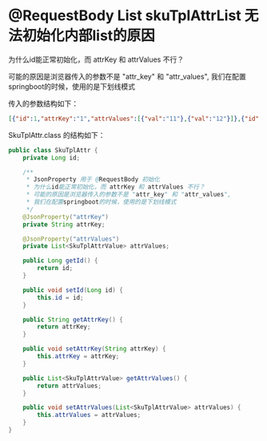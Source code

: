 # @RequestBody List<SkuTplAttr> skuTplAttrList 无法初始化内部list的原因

为什么id能正常初始化，而 attrKey 和 attrValues 不行？

可能的原因是浏览器传入的参数不是 "attr_key" 和 "attr_values", 我们在配置springboot的时候，使用的是下划线模式



传入的参数结构如下：

```json
[{"id":1,"attrKey":"1","attrValues":[{"val":"11"},{"val":"12"}]},{"id":2,"attrKey":"2","attrValues":[{"val":"21"},{"val":"22"}]},{"id":3,"attrKey":"3"}]
```



SkuTplAttr.class 的结构如下：

```java
public class SkuTplAttr {
    private Long id;

    /**
     * JsonProperty 用于 @RequestBody 初始化
     * 为什么id能正常初始化，而 attrKey 和 attrValues 不行？
     * 可能的原因是浏览器传入的参数不是 "attr_key" 和 "attr_values",
     * 我们在配置springboot的时候，使用的是下划线模式
     */
    @JsonProperty("attrKey")
    private String attrKey;

    @JsonProperty("attrValues")
    private List<SkuTplAttrValue> attrValues;

    public Long getId() {
        return id;
    }

    public void setId(Long id) {
        this.id = id;
    }

    public String getAttrKey() {
        return attrKey;
    }

    public void setAttrKey(String attrKey) {
        this.attrKey = attrKey;
    }

    public List<SkuTplAttrValue> getAttrValues() {
        return attrValues;
    }

    public void setAttrValues(List<SkuTplAttrValue> attrValues) {
        this.attrValues = attrValues;
    }
}
```


